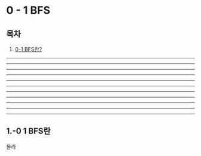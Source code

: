 # 0 - 1 BFS
## 목차
1. [0-1 BFS란?](#1.-0-1-BFS란)
---
---
---
------
---
---
---
------
---
---
---












## 1.-0 1 BFS란
몰라
